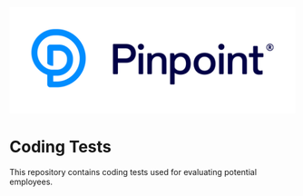 ![Pinpoint](.github/logo.svg)

# Coding Tests

This repository contains coding tests used for evaluating potential employees.
